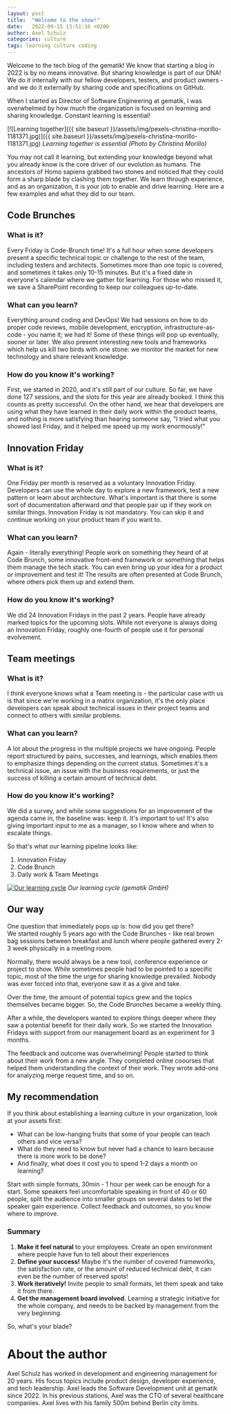 ```yaml
---
layout: post
title:  "Welcome to the show!"
date:   2022-09-15 13:51:16 +0200
author: Axel Schulz
categories: culture
tags: learning culture coding 
---
```

Welcome to the tech blog of the gematik! We know that starting a blog in 2022 is by no means innovative. But sharing knowledge is part of our DNA! We do it internally with our fellow developers, testers, and product owners - and we do it externally by sharing code and specifications on GitHub.

When I started as Director of Software Engineering at gematik, I was overwhelmed by how much the organization is focused on learning and sharing knowledge. 
Constant learning is essential! 

[![Learning together]({{ site.baseurl }}/assets/img/pexels-christina-morillo-1181371.jpg)]({{ site.baseurl }}/assets/img/pexels-christina-morillo-1181371.jpg)
*Learning together is essential (Photo by Christina Morillo)*

You may not call it learning, but extending your knowledge beyond what you already know is the core driver of our evolution as humans. The ancestors of Homo sapiens grabbed two stones and noticed that they could form a sharp blade by clashing them together. We learn through experience, and as an organization, it is your job to enable and drive learning. 
Here are a few examples and what they did to our team.

## Code Brunches
### What is it?
Every Friday is Code-Brunch time! It's a full hour when some developers present a specific technical topic or challenge to the rest of the team, including testers and architects. Sometimes more than one topic is covered, and sometimes it takes only 10-15 minutes. But it's a fixed date in everyone's calendar where we gather for learning. For those who missed it, we save a SharePoint recording to keep our colleagues up-to-date.

### What can you learn?
Everything around coding and DevOps! We had sessions on how to do proper code reviews, mobile development, encryption, infrastructure-as-code - you name it; we had it! Some of these things will pop up eventually, sooner or later. We also present interesting new tools and frameworks which help us kill two birds with one stone: we monitor the market for new technology and share relevant knowledge.

### How do you know it's working?
First, we started in 2020, and it's still part of our culture. So far, we have done 127 sessions, and the slots for this year are already booked. I think this counts as pretty successful. On the other hand, we hear that developers are using what they have learned in their daily work within the product teams, and nothing is more satisfying than hearing someone say, "I tried what you showed last Friday, and it helped me speed up my work enormously!"

## Innovation Friday
### What is it?
One Friday per month is reserved as a voluntary Innovation Friday. Developers can use the whole day to explore a new framework, test a new pattern or learn about architecture. What's important is that there is some sort of documentation afterward *and* that people pair up if they work on similar things. Innovation Friday is not mandatory. You can skip it and continue working on your product team if you want to.

### What can you learn?
Again - literally everything! People work on something they heard of at Code Brunch, some innovative front-end framework or something that helps them manage the tech stack. You can even bring up your idea for a product or improvement and test it! The results are often presented at Code Brunch, where others pick them up and extend them.

### How do you know it's working?
We did 24 Innovation Fridays in the past 2 years. People have already marked topics for the upcoming slots. While not everyone is always doing an Innovation Friday, roughly one-fourth of people use it for personal evolvement.

## Team meetings
### What is it?
I think everyone knows what a Team meeting is - the particular case with us is that since we're working in a matrix organization, it's the only place developers can speak about technical issues in their project teams and connect to others with similar problems.

### What can you learn?
A lot about the progress in the multiple projects we have ongoing. People report structured by pains, successes, and learnings, which enables them to emphasize things depending on the current status. Sometimes it's a technical issue, an issue with the business requirements, or just the success of killing a certain amount of technical debt.

### How do you know it's working?
We did a survey, and while some suggestions for an improvement of the agenda came in, the baseline was: keep it. It's important to us! It's also giving important input to me as a manager, so I know where and when to escalate things.


So that's what our learning pipeline looks like:
1. Innovation Friday
2. Code Brunch 
3. Daily work & Team Meetings

[![Our learning cycle]({{site.baseurl}}/assets/img/learn_cycle.png)]({{site.baseurl}}/assets/img/learn_cycle.png)
*Our learning cycle (gematik GmbH)*

## Our way
One question that immediately pops up is: how did you get there? <br/>
We started roughly 5 years ago with the Code Brunches - like real brown bag sessions between breakfast and lunch where people gathered every 2-3 week physically in a meeting room. 

Normally, there would always be a new tool, conference experience or project to show. While sometimes people had to be pointed to a specific topic, most of the time the urge for sharing knowledge prevailed. Nobody was ever forced into that, everyone saw it as a give and take.

Over the time, the amount of potential topics grew and the topics themselves became bigger. So, the Code Brunches became a weekly thing.

After a while, the developers wanted to explore things deeper where they saw a potential benefit for their daily work. So we started the Innovation Fridays with support from our management board as an experiment for 3 months. 

The feedback and outcome was overwhelming! People started to think about their work from a new angle. They completed online coourses that helped them understanding the context of their work. They wrote add-ons for analyzing merge request time, and so on.  

## My recommendation
If you think about establishing a learning culture in your organization, look at your assets first: 
- What can be low-hanging fruits that some of your people can teach others and vice versa? 
- What do they need to know but never had a chance to learn because there is more work to be done? 
- And finally, what does it cost you to spend 1-2 days a month on learning?

Start with simple formats, 30min - 1 hour per week can be enough for a start. Some speakers feel uncomfortable speaking in front of 40 or 60 people, split the audience into smaller groups on several dates to let the speaker gain experience. 
Collect feedback and outcomes, so you know where to improve.

### Summary
1. **Make it feel natural** to your employees. Create an open environment where people have fun to tell about their experiences
2. **Define your success!** Maybe it's the number of covered frameworks, the satisfaction rate, or the amount of reduced technical debt, it can even be the number of reserved spots!
3. **Work iteratively!** Invite people to small formats, let them speak and take it from there.
4. **Get the management board involved.** Learning a strategic initiative for the whole company, and needs to be backed by management from the very beginning.

 So, what's your blade?

# About the author
Axel Schulz has worked in development and engineering management for 20 years. His focus topics include product design, developer experience, and tech leadership. Axel leads the Software Development unit at gematik since 2022. In his previous stations, Axel was the CTO of several healthcare companies. Axel lives with his family 500m behind Berlin city limits.

